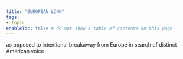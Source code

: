 ```yaml
---
title: "EUROPEAN LINK"
tags:
- topic     
enableToc: false # do not show a table of contents on this page
---
```


as opposed to intentional breakaway from Europe in search of distinct American voice